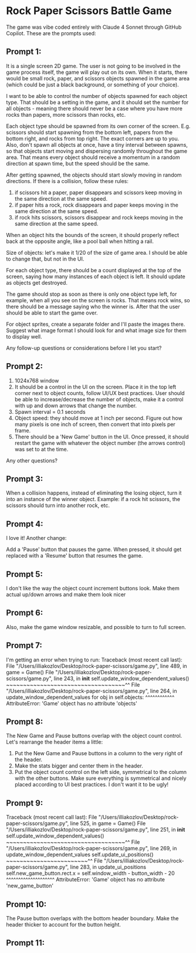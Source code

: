 # Rock Paper Scissors Battle Game

The game was vibe coded entirely with Claude 4 Sonnet through GitHub Copilot. These are the prompts used:

## Prompt 1:
It is a single screen 2D game. The user is not going to be involved in the game process itself, the game will play out on its own. When it starts, there would be small rock, paper, and scissors objects spawned in the game area (which could be just a black background, or something of your choice).

I want to be able to control the number of objects spawned for each object type. That should be a setting in the game, and it should set the number for all objects - meaning there should never be a case where you have more rocks than papers, more scissors than rocks, etc.

Each object type should be spawned from its own corner of the screen. E.g. scissors should start spawning from the bottom left, papers from the bottom right, and rocks from top right. The exact corners are up to you. Also, don't spawn all objects at once, have a tiny interval between spawns, so that objects start moving and dispersing randomly throughout the game area. That means every object should receive a momentum in a random direction at spawn time, but the speed should be the same.

After getting spawned, the objects should start slowly moving in random directions. If there is a collision, follow these rules:
1) if scissors hit a paper, paper disappears and scissors keep moving in the same direction at the same speed.
2) if paper hits a rock, rock disappears and paper keeps moving in the same direction at the same speed.
3) if rock hits scissors, scissors disappear and rock keeps moving in the same direction at the same speed.

When an object hits the bounds of the screen, it should properly reflect back at the opposite angle, like a pool ball when hitting a rail.

Size of objects: let's make it 1/20 of the size of game area. I should be able to change that, but not in the UI.

For each object type, there should be a count displayed at the top of the screen, saying how many instances of each object is left. It should update as objects get destroyed.

The game should stop as soon as there is only one object type left, for example, when all you see on the screen is rocks. That means rock wins, so there should be a message saying who the winner is. After that the user should be able to start the game over.

For object sprites, create a separate folder and I'll paste the images there. Suggest what image format I should look for and what image size for them to display well.

Any follow-up questions or considerations before I let you start?

## Prompt 2:
1. 1024x768 window
2. It should be a control in the UI on the screen. Place it in the top left corner next to object counts, follow UI/UX best practices. User should be able to increase/decrease the number of objects, make it a control with up and down arrows that change the number.
3. Spawn interval = 0.1 seconds
4. Object speed: they should move at 1 inch per second. Figure out how many pixels is one inch of screen, then convert that into pixels per frame.
5. There should be a 'New Game' button in the UI. Once pressed, it should restart the game with whatever the object number (the arrows control) was set to at the time.

Any other questions?

## Prompt 3:
When a collision happens, instead of eliminating the losing object, turn it into an instance of the winner object. Example: if a rock hit scissors, the scissors should turn into another rock, etc.

## Prompt 4:
I love it! Another change:

Add a 'Pause' button that pauses the game. When pressed, it should get replaced with a 'Resume' button that resumes the game.

## Prompt 5:
I don't like the way the object count increment buttons look. Make them actual up/down arrows and make them look nicer

## Prompt 6:
Also, make the game window resizable, and possible to turn to full screen.

## Prompt 7:
I'm getting an error when trying to run:
Traceback (most recent call last):
  File "/Users/illiakozlov/Desktop/rock-paper-scissors/game.py", line 489, in <module>
    game = Game()
  File "/Users/illiakozlov/Desktop/rock-paper-scissors/game.py", line 243, in __init__
    self.update_window_dependent_values()
    ~~~~~~~~~~~~~~~~~~~~~~~~~~~~~~~~~~~^^
  File "/Users/illiakozlov/Desktop/rock-paper-scissors/game.py", line 264, in update_window_dependent_values
    for obj in self.objects:
               ^^^^^^^^^^^^
AttributeError: 'Game' object has no attribute 'objects'

## Prompt 8:
The New Game and Pause buttons overlap with the object count control. Let's rearrange the header items a little:

1) Put the New Game and Pause buttons in a column to the very right of the header.
2) Make the stats bigger and center them in the header.
3) Put the object count control on the left side, symmetrical to the column with the other buttons.
Make sure everything is symmetrical and nicely placed according to UI best practices. I don't want it to be ugly!

## Prompt 9:
Traceback (most recent call last):
  File "/Users/illiakozlov/Desktop/rock-paper-scissors/game.py", line 525, in <module>
    game = Game()
  File "/Users/illiakozlov/Desktop/rock-paper-scissors/game.py", line 251, in __init__
    self.update_window_dependent_values()
    ~~~~~~~~~~~~~~~~~~~~~~~~~~~~~~~~~~~^^
  File "/Users/illiakozlov/Desktop/rock-paper-scissors/game.py", line 269, in update_window_dependent_values
    self.update_ui_positions()
    ~~~~~~~~~~~~~~~~~~~~~~~~^^
  File "/Users/illiakozlov/Desktop/rock-paper-scissors/game.py", line 283, in update_ui_positions
    self.new_game_button.rect.x = self.window_width - button_width - 20
    ^^^^^^^^^^^^^^^^^^^^
AttributeError: 'Game' object has no attribute 'new_game_button'

## Prompt 10:
The Pause button overlaps with the bottom header boundary. Make the header thicker to account for the button height.

## Prompt 11:


